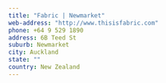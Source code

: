 ```yaml
---
title: "Fabric | Newmarket"
web-address: "http://www.thisisfabric.com"
phone: +64 9 529 1890
address: 6B Teed St
suburb: Newmarket
city: Auckland
state: ""
country: New Zealand
---
```

